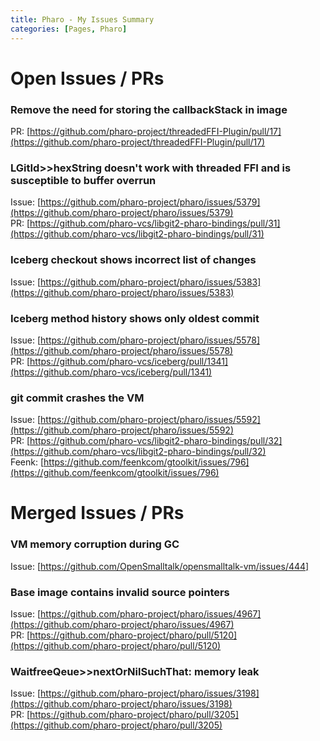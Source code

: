 ```yaml
---
title: Pharo - My Issues Summary
categories: [Pages, Pharo]
---
```


# Open Issues / PRs


### Remove the need for storing the callbackStack in image

PR: [https://github.com/pharo-project/threadedFFI-Plugin/pull/17](https://github.com/pharo-project/threadedFFI-Plugin/pull/17)


### LGitId>>hexString doesn't work with threaded FFI and is susceptible to buffer overrun

Issue: [https://github.com/pharo-project/pharo/issues/5379](https://github.com/pharo-project/pharo/issues/5379)  
PR: [https://github.com/pharo-vcs/libgit2-pharo-bindings/pull/31](https://github.com/pharo-vcs/libgit2-pharo-bindings/pull/31)


### Iceberg checkout shows incorrect list of changes

Issue: [https://github.com/pharo-project/pharo/issues/5383](https://github.com/pharo-project/pharo/issues/5383)


### Iceberg method history shows only oldest commit

Issue: [https://github.com/pharo-project/pharo/issues/5578](https://github.com/pharo-project/pharo/issues/5578)  
PR: [https://github.com/pharo-vcs/iceberg/pull/1341](https://github.com/pharo-vcs/iceberg/pull/1341)


### git commit crashes the VM

Issue: [https://github.com/pharo-project/pharo/issues/5592](https://github.com/pharo-project/pharo/issues/5592)  
PR: [https://github.com/pharo-vcs/libgit2-pharo-bindings/pull/32](https://github.com/pharo-vcs/libgit2-pharo-bindings/pull/32)  
Feenk: [https://github.com/feenkcom/gtoolkit/issues/796](https://github.com/feenkcom/gtoolkit/issues/796)



# Merged Issues / PRs

### VM memory corruption during GC

Issue: [https://github.com/OpenSmalltalk/opensmalltalk-vm/issues/444]


### Base image contains invalid source pointers

Issue: [https://github.com/pharo-project/pharo/issues/4967](https://github.com/pharo-project/pharo/issues/4967)  
PR: [https://github.com/pharo-project/pharo/pull/5120](https://github.com/pharo-project/pharo/pull/5120)


### WaitfreeQeue>>nextOrNilSuchThat: memory leak

Issue: [https://github.com/pharo-project/pharo/issues/3198](https://github.com/pharo-project/pharo/issues/3198)  
PR: [https://github.com/pharo-project/pharo/pull/3205](https://github.com/pharo-project/pharo/pull/3205)
